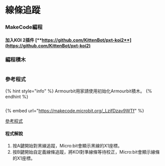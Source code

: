 # 線條追蹤

### MakeCode編程

#### 加入KOI 2插件 [**https://github.com/KittenBot/pxt-koi2**](https://github.com/KittenBot/pxt-koi2)

### 編程積木

<figure><img src="https://files.gitbook.com/v0/b/gitbook-x-prod.appspot.com/o/spaces%2FsN6MlwBFbL3P67FzMMyL%2Fuploads%2FONDuKNPPQqvb0eUB6cmr%2Fimage.png?alt=media&#x26;token=35c455e1-e03d-4689-960e-ee8d64cfec35" alt=""><figcaption></figcaption></figure>

### 參考程式

{% hint style="info" %}
Armourbit用家請使用初始化Armourbit積木。
{% endhint %}

<figure><img src="https://files.gitbook.com/v0/b/gitbook-x-prod.appspot.com/o/spaces%2F6uJvpXC43onNIIwhMlWo%2Fuploads%2FPGyECwlPd2M3JqUBLDfO%2Fimage.png?alt=media&#x26;token=662ace3f-a8eb-4fbf-8a10-1d9643c88b1e" alt=""><figcaption></figcaption></figure>

{% embed url="https://makecode.microbit.org/_LzifDzav9WTf" %}

[參考程式](https://makecode.microbit.org/\_LzifDzav9WTf)

#### 程式解說

1. 按A鍵開始對黑線追蹤，Micro:bit會顯示黑線的X1座標。
2. 按B鍵開始自定義線條追蹤，將KOI對準線條等待校正，Micro:bit會顯示線條的X1座標。
